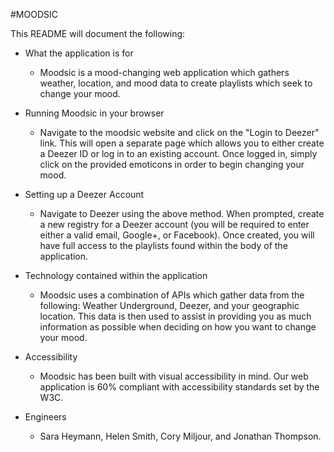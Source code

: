 #MOODSIC

This README will document the following:

* What the application is for

	* Moodsic is a mood-changing web application which gathers weather, location, and mood data to create playlists which seek to change your mood.

* Running Moodsic in your browser

	* Navigate to the moodsic website and click on the "Login to Deezer" link. This will open a separate page which allows you to either create a Deezer ID or log in to an existing account. Once logged in, simply click on the provided emoticons in order to begin changing your mood.

* Setting up a Deezer Account

	* Navigate to Deezer using the above method. When prompted, create a new registry for a Deezer account (you will be required to enter either a valid email, Google+, or Facebook). Once created, you will have full access to the playlists found within the body of the application.

* Technology contained within the application

	* Moodsic uses a combination of APIs which gather data from the following: Weather Underground, Deezer, and your geographic location. This data is then used to assist in providing you as much information as possible when deciding on how you want to change your mood.

* Accessibility

	* Moodsic has been built with visual accessibility in mind. Our web application is 60% compliant with accessibility standards set by the W3C.

* Engineers

	* Sara Heymann, Helen Smith, Cory Miljour, and Jonathan Thompson.